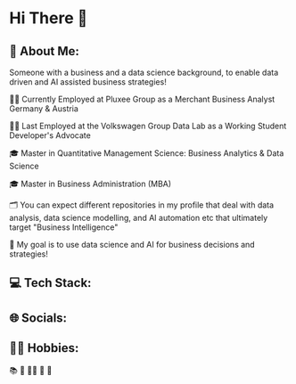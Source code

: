 # Hi There 👋

## 💫 About Me:
Someone with a business and a data science background, to enable data driven and AI assisted business strategies!  

👩‍💻 Currently Employed at Pluxee Group as a Merchant Business Analyst Germany & Austria

👩‍💼 Last Employed at the Volkswagen Group Data Lab as a Working Student Developer's Advocate

🎓 Master in Quantitative Management Science: Business Analytics & Data Science 

🎓 Master in Business Administration (MBA) 

🗂️ You can expect different repositories in my profile that deal with data analysis, data science modelling, and AI automation etc that ultimately target "Business Intelligence" 

🎯 My goal is to use data science and AI for business decisions and strategies!  



## 💻 Tech Stack:


## 🌐 Socials:


## 🤸‍♀️ Hobbies:

📚  🏓  👩‍🍳  🎨  🛫

























